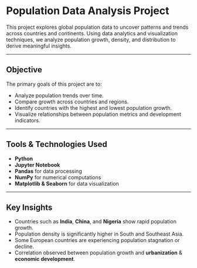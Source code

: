 # Population Data Analysis Project

This project explores global population data to uncover patterns and trends across countries and continents. Using data analytics and visualization techniques, we analyze population growth, density, and distribution to derive meaningful insights.

---

## Objective

The primary goals of this project are to:

- Analyze population trends over time.
- Compare growth across countries and regions.
- Identify countries with the highest and lowest population growth.
- Visualize relationships between population metrics and development indicators.

---

## Tools & Technologies Used

- **Python** 
- **Jupyter Notebook**  
- **Pandas** for data processing  
- **NumPy** for numerical computations  
- **Matplotlib & Seaborn** for data visualization

---

## Key Insights

-  Countries such as **India**, **China**, and **Nigeria** show rapid population growth.
-  Population density is significantly higher in South and Southeast Asia.
-  Some European countries are experiencing population stagnation or decline.
- Correlation observed between population growth and **urbanization** & **economic development**.


